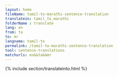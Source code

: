 ```yaml
---
layout: home
fileName: tamil-to-marathi-sentence-translation
translatein: tamil_to_marathi
folderName : translate
lang: en
from: ta
to: mr
langname: tamil-to
permalink: /tamil-to-marathi-sentence-translation
tool: sentence-translations
matchurls: en&&ta&&mr
---
```

{% include section/translateinto.html %}
